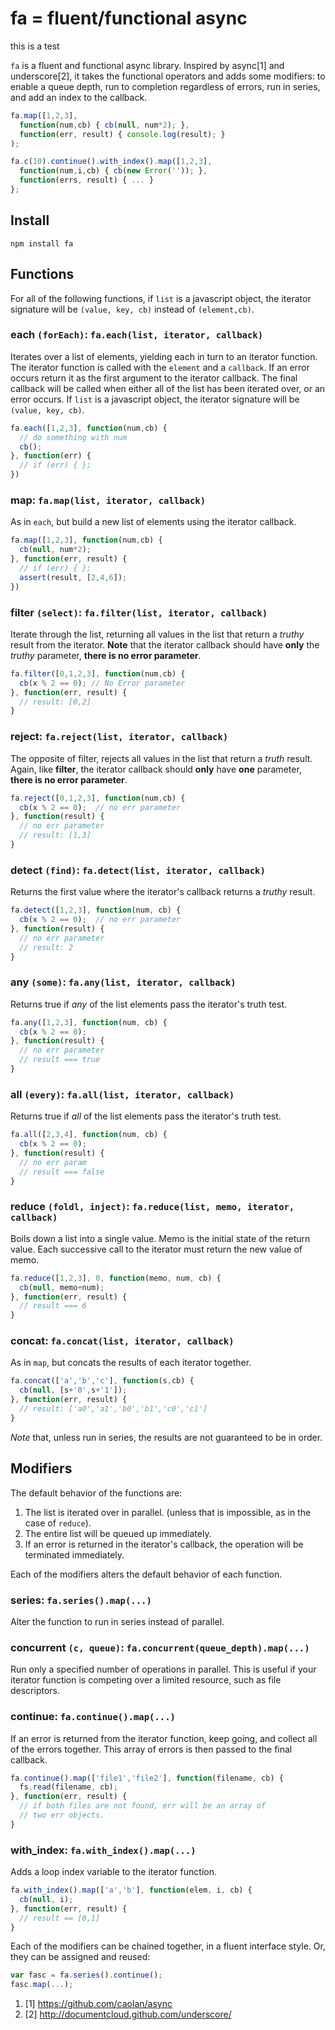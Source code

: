 fa = fluent/functional async
============================

this is a test

`fa` is a fluent and functional async library. Inspired by async[1] and
underscore[2], it takes the functional operators and adds some modifiers: 
to enable a queue depth, run to completion regardless of errors, run in 
series, and add an index to the callback.

```js
fa.map([1,2,3], 
  function(num,cb) { cb(null, num*2); },
  function(err, result) { console.log(result); }
);

fa.c(10).continue().with_index().map([1,2,3],
  function(num,i,cb) { cb(new Error('')); },
  function(errs, result) { ... }
};
```

## Install

`npm install fa`

## Functions

For all of the following functions, if `list` is a javascript object, 
the iterator signature will be `(value, key, cb)` 
instead of `(element,cb)`.

### **each** `(forEach)`: `fa.each(list, iterator, callback)`

Iterates over a list of elements, yielding each in turn to an iterator
function. The iterator function is called with the `element` and a
`callback`. If an error occurs return it as the first argument to the
iterator callback. The final callback will be called when either all of
the list has been iterated over, or an error occurs. If `list` is a 
javascript object, the iterator signature will 
be `(value, key, cb)`.

```js
fa.each([1,2,3], function(num,cb) {
  // do something with num
  cb(); 
}, function(err) {
  // if (err) { };
})
```

### **map**: `fa.map(list, iterator, callback)`

As in `each`, but build a new list of elements using the iterator
callback.

```js
fa.map([1,2,3], function(num,cb) {
  cb(null, num*2); 
}, function(err, result) {
  // if (err) { };
  assert(result, [2,4,6]);
})
```

### **filter** `(select)`: `fa.filter(list, iterator, callback)`

Iterate through the list, returning all values in the list that
return a *truthy* result from the iterator. **Note** that the
iterator callback should have **only** the *truthy* parameter, **there is no 
error parameter**.

```js
fa.filter([0,1,2,3], function(num,cb) {
  cb(x % 2 == 0); // No Error parameter
}, function(err, result) {
  // result: [0,2]
}
```
### **reject**: `fa.reject(list, iterator, callback)`

The opposite of filter, rejects all values in the list that return
a *truth* result. Again, like **filter**, the iterator callback
should **only** have **one** parameter, **there is no error parameter**.

```js
fa.reject([0,1,2,3], function(num,cb) {
  cb(x % 2 == 0);  // no err parameter
}, function(result) {
  // no err parameter
  // result: [1,3]
}
```

### **detect** `(find)`: `fa.detect(list, iterator, callback)`

Returns the first value where the iterator's callback 
returns a *truthy* result.

```js
fa.detect([1,2,3], function(num, cb) {
  cb(x % 2 == 0);  // no err parameter
}, function(result) {
  // no err parameter
  // result: 2
}
```

### **any** `(some)`: `fa.any(list, iterator, callback)`

Returns true if *any* of the list elements pass the iterator's
truth test.

```js
fa.any([1,2,3], function(num, cb) {
  cb(x % 2 == 0);
}, function(result) {
  // no err parameter
  // result === true
}
```

### **all** `(every)`: `fa.all(list, iterator, callback)`

Returns true if *all* of the list elements pass the iterator's
truth test.

```js
fa.all([2,3,4], function(num, cb) {
  cb(x % 2 == 0);
}, function(result) {
  // no err param
  // result === false
}
```

### **reduce** `(foldl, inject)`: `fa.reduce(list, memo, iterator, callback)`

Boils down a list into a single value. Memo is the initial state of the 
return value. Each successive call to the iterator must return the new
value of memo.

```js
fa.reduce([1,2,3], 0, function(memo, num, cb) {
  cb(null, memo+num);
}, function(err, result) {
  // result === 6
}
```

### **concat**: `fa.concat(list, iterator, callback)`

As in `map`, but concats the results of each iterator together.

```js
fa.concat(['a','b','c'], function(s,cb) {
  cb(null, [s+'0',s+'1']);
}, function(err, result) {
  // result: ['a0','a1','b0','b1','c0','c1']
}
```

*Note* that, unless run in series, the results are not guaranteed
to be in order.

## Modifiers

The default behavior of the functions are:

1. The list is iterated over in parallel. (unless that is 
   impossible, as in the case of `reduce`).
2. The entire list will be queued up immediately.
3. If an error is returned in the iterator's callback, 
   the operation will be terminated immediately.

Each of the modifiers alters the default behavior of each function. 

### **series**: `fa.series().map(...)`

Alter the function to run in series instead of parallel.

### **concurrent** `(c, queue)`: `fa.concurrent(queue_depth).map(...)`

Run only a specified number of operations in parallel. This is useful
if your iterator function is competing over a limited resource, such as
file descriptors.

### **continue**: `fa.continue().map(...)`

If an error is returned from the iterator function, keep going, and collect
all of the errors together. This array of errors is then passed to the final
callback.

```js
fa.continue().map(['file1','file2'], function(filename, cb) {
  fs.read(filename, cb);
}, function(err, result) {
  // if both files are not found, err will be an array of
  // two err objects.
}
```

### **with_index**: `fa.with_index().map(...)`

Adds a loop index variable to the iterator function.

```js
fa.with_index().map(['a','b'], function(elem, i, cb) {
  cb(null, i);
}, function(err, result) {
  // result == [0,1]
}
```

Each of the modifiers can be chained together, in a fluent interface style.
Or, they can be assigned and reused:

```js
var fasc = fa.series().continue();
fasc.map(...);
```


1. [1] https://github.com/caolan/async
2. [2] http://documentcloud.github.com/underscore/


